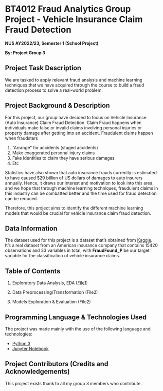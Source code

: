 # BT4012 Fraud Analytics Group Project - Vehicle Insurance Claim Fraud Detection

**NUS AY2022/23, Semester 1 (School Project)**

**By: Project Group 3**

## Project Task Description
We are tasked to apply relevant fraud analysis and machine learning techniques that we have acquired through the course to build a fraud detection process to solve a real-world problem. 


## Project Background & Description
For this project, our group have decided to focus on Vehicle Insurance (Auto Insurance) Claim Fraud Detection. Claim Fraud happens when individuals make false or invalid claims involving personal injuries or property damage after getting into an accident. Fraudulent claims happen when fraudsters 
1. “Arrange” for accidents (staged accidents)
2. Make exaggerated personal injury claims
3. Fake identities to claim they have serious damages 
4. Etc

Statistics have also shown that auto insurance frauds currently is estimated to have caused $29 billion of US dollars of damages to auto insurers annually. Hence, it draws our interest and motivation to look into this area, and we hope that through machine learning techniques, fraudulent claims in this industry can be combatted better and the time used for fraud detection can be reduced. 

Therefore, this project aims to identify the different machine learning models that would be crucial for vehicle insurance claim fraud detection. 


## Data Information
The dataset used for this project is a dataset that’s obtained from [Kaggle](https://www.kaggle.com/datasets/shivamb/vehicle-claim-fraud-detection). It’s a real dataset from an American insurance company that contains 15420 observations and 33 variables in total, with **FraudFound_P** be our target variable for the classification of vehicle insurance claims. 


## Table of Contents
1. Exploratory Data Analysis, EDA ([File1](https://github.com/brandaphoon/BT4012_Fraud_Analytics_Group3/blob/main/File1_ExploratoryDataAnalysis_EDA.ipynb))

2. Data Preprocessing/Transformation (File2)

3. Models Exploration & Evaluation (File2)


## Programming Language & Technologies Used
The project was made mainly with the use of the following language and technologies:
- [Python 3](https://www.python.org/downloads/)
- [Jupyter Notebook](https://test-jupyter.readthedocs.io/en/latest/install.html)


## Project Contributors (Credits and Acknowledgements)
This project exists thank to all my group 3 members who contribute.
